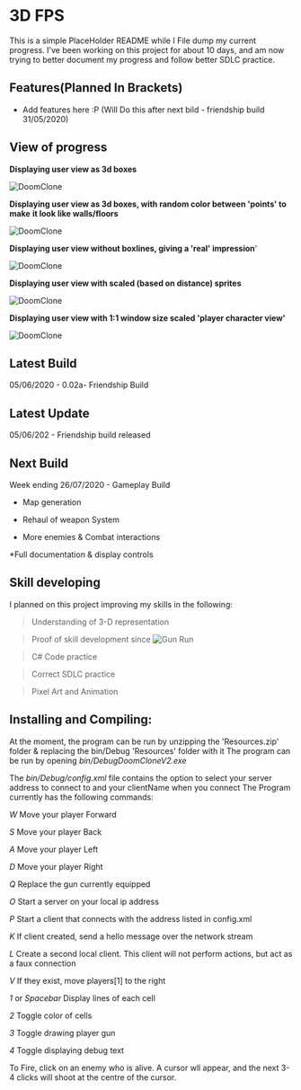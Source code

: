 # 3D FPS
This is a simple PlaceHolder README while I File dump my current progress.
I've been working on this project for about 10 days, and am now trying to better document my
progress and follow better SDLC practice.
## Features(Planned In Brackets)

* Add features here :P (Will Do this after next bild - friendship build 31/05/2020)

## View of progress
**Displaying user view as 3d boxes**

![DoomClone](CellLines.PNG)

**Displaying user view as 3d boxes, with random color between 'points' to make**
**it look like walls/floors**

![DoomClone](ColorCellLines.PNG)

**Displaying user view without boxlines, giving a 'real' impression**'

![DoomClone](ColorCells.PNG)

**Displaying user view with scaled (based on distance) sprites**

![DoomClone](ColorCellsEnemies.PNG)

**Displaying user view with 1:1 window size scaled 'player character view'**

![DoomClone](ColorCellEnemiesGun.PNG)
## Latest Build

05/06/2020 - 0.02a- Friendship Build

## Latest Update

05/06/202 - Friendship build released

## Next Build

Week ending 26/07/2020 - Gameplay Build

* Map generation

* Rehaul of weapon System

* More enemies & Combat interactions

*Full documentation & display controls

## Skill developing

I planned on this project improving my skills in the following:

>Understanding of 3-D representation

>Proof of skill development since ![Gun Run](https://github.com/StarshipladDev/GunRun)

>C# Code practice

>Correct SDLC practice

>Pixel Art and Animation

## Installing and Compiling:
At the moment, the program can be run by unzipping the 'Resources.zip' folder & replacing the bin/Debug 'Resources' folder with it
The program can be run by opening *bin/DebugDoomCloneV2.exe*

The *bin/Debug/config.xml* file contains the option to select your server address to connect to and your clientName when you connect
The Program currently has the following commands:

*W* Move your player Forward

*S* Move your player Back

*A* Move your player Left

*D* Move your player Right

*Q* Replace the gun currently equipped

*O* Start a server on your local ip address

*P* Start a client that connects with the address listed in config.xml

*K* If client created, send a hello message over the network stream

*L* Create a second local client. This client will not perform actions, but act as a faux connection

*V* If they exist, move players[1] to the right

*1* or *Spacebar* Display lines of each cell

*2* Toggle color of cells

*3* Toggle drawing player gun

*4* Toggle displaying debug text

To Fire, click on an enemy who is alive. A cursor wll appear,
and the next 3-4 clicks will shoot at the centre of the cursor.

